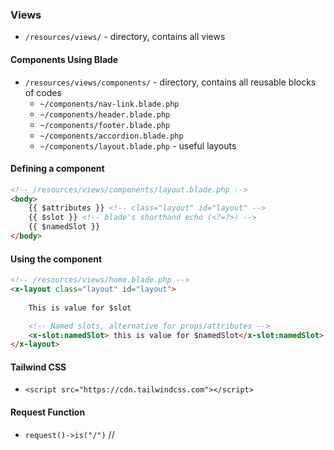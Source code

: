 ### Views
- `/resources/views/` - directory, contains all views

#### Components Using Blade
- `/resources/views/components/` - directory, contains all reusable blocks of codes
	- `~/components/nav-link.blade.php`
	- `~/components/header.blade.php`
	- `~/components/footer.blade.php`
	- `~/components/accordion.blade.php`
	- `~/components/layout.blade.php` - useful layouts
#### Defining a component
```html
<!-- /resources/views/components/layout.blade.php -->
<body>
	{{ $attributes }} <!-- class="layout" id="layout" -->
	{{ $slot }} <!-- blade's shorthand echo (<?=?>) -->
	{{ $namedSlot }} 
</body>
```

#### Using the component
```html
<!-- /resources/views/home.blade.php -->
<x-layout class="layout" id="layout">
	
	This is value for $slot

	<!-- Named slots, alternative for props/attributes -->
	<x-slot:namedSlot> this is value for $namedSlot</x-slot:namedSlot>
</x-layout>
```

#### Tailwind CSS
- `<script src="https://cdn.tailwindcss.com"></script>`

#### Request Function
- `request()->is("/")` //
